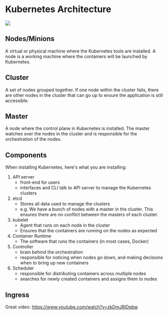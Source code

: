 # Kubernetes Architecture

![](https://www.researchgate.net/profile/Unai_Arronategui/publication/320248964/figure/fig1/AS:806205253484545@1569225719186/Kubernetes-architecture.png)

## Nodes/Minions

A virtual or physical machine where the Kubernetes tools are installed. A node is a working machine where the containers will be launched by Kubernetes.

## Cluster

A set of nodes grouped together. If one node within the cluster fails, there are other nodes in the cluster that can go up to ensure the application is still accessible.

## Master

A node where the control plane in Kubernetes is installed. The master watches over the nodes in the cluster and is responsible for the orchestration of the nodes.

## Components

When installing Kubernetes, here's what you are installing:

1. API server
   - front-end for users
   - interfaces and CLI talk to API server to manage the Kubernetes clusters
2. etcd
   - Stores all data used to manage the clusters
   - e.g. We have a bunch of nodes with a master in the cluster. This ensures there are no conflict between the masters of each cluster.
3. kubelet
   - Agent that runs on each node in the cluster
   - Ensures that the containers are running on the nodes as expected
4. Container Runtime
   - The software that runs the containers (in most cases, Docker)
5. Controller
   - brain behind the orchestration
   - responsible for noticing when nodes go down, and making decisions when to bring up new containers
6. Scheduler
   - responsible for distributing containers across multiple nodes
   - searches for newly created containers and assigns them to nodes 

## Ingress
Great video: https://www.youtube.com/watch?v=zkDmJRlDqbw